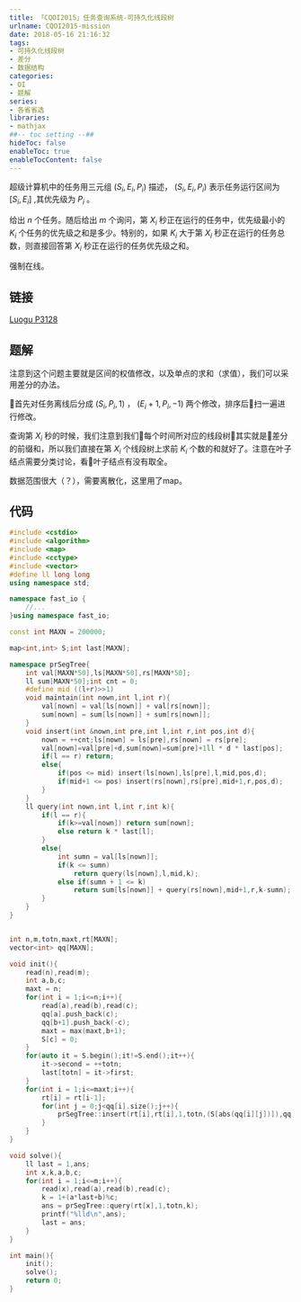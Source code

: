 ```yaml
---
title: 「CQOI2015」任务查询系统-可持久化线段树
urlname: CQOI2015-mission
date: 2018-05-16 21:16:32
tags:
- 可持久化线段树
- 差分
- 数据结构
categories: 
- OI
- 题解
series:
- 各省省选
libraries:
- mathjax 
##-- toc setting --##
hideToc: false
enableToc: true
enableTocContent: false
---
```


超级计算机中的任务用三元组 $(S_i,E_i,P_i)$ 描述， $(S_i,E_i,P_i)$ 表示任务运行区间为 $[S_i,E_i]$ ,其优先级为 $P_i$ 。

给出 $n$ 个任务。随后给出 $m$ 个询问，第 $X_i$ 秒正在运行的任务中，优先级最小的 $K_i$ 个任务的优先级之和是多少。特别的，如果 $K_i$ 大于第 $X_i$ 秒正在运行的任务总数，则直接回答第 $X_i$ 秒正在运行的任务优先级之和。

强制在线。

<!--more-->

## 链接

[Luogu P3128](https://www.luogu.org/problemnew/show/P3168)

## 题解

注意到这个问题主要就是区间的权值修改，以及单点的求和（求值），我们可以采用差分的办法。

首先对任务离线后分成 $(S_i,P_i,1)$ ， $(E_i+1,P_i,-1)$ 两个修改，排序后扫一遍进行修改。

查询第 $X_i$ 秒的时候，我们注意到我们每个时间所对应的线段树其实就是差分的前缀和，所以我们直接在第 $X_i$ 个线段树上求前 $K_i$ 个数的和就好了。注意在叶子结点需要分类讨论，看叶子结点有没有取全。

数据范围很大（？），需要离散化，这里用了map。

## 代码


```cpp
#include <cstdio>
#include <algorithm>
#include <map>
#include <cctype>
#include <vector>
#define ll long long
using namespace std;

namespace fast_io {
    //...
}using namespace fast_io;

const int MAXN = 200000;

map<int,int> S;int last[MAXN];

namespace prSegTree{
    int val[MAXN*50],ls[MAXN*50],rs[MAXN*50];
    ll sum[MAXN*50];int cnt = 0;
    #define mid ((l+r)>>1)
    void maintain(int nown,int l,int r){
        val[nown] = val[ls[nown]] + val[rs[nown]];
        sum[nown] = sum[ls[nown]] + sum[rs[nown]];
    }
    void insert(int &nown,int pre,int l,int r,int pos,int d){
        nown = ++cnt;ls[nown] = ls[pre],rs[nown] = rs[pre];
        val[nown]=val[pre]+d,sum[nown]=sum[pre]+1ll * d * last[pos];
        if(l == r) return;
        else{
            if(pos <= mid) insert(ls[nown],ls[pre],l,mid,pos,d);
            if(mid+1 <= pos) insert(rs[nown],rs[pre],mid+1,r,pos,d);
        }
    }
    ll query(int nown,int l,int r,int k){
        if(l == r){
            if(k>=val[nown]) return sum[nown];
            else return k * last[l];
        }
        else{
            int sumn = val[ls[nown]];
            if(k <= sumn)
                return query(ls[nown],l,mid,k);   
            else if(sumn + 1 <= k)
                return sum[ls[nown]] + query(rs[nown],mid+1,r,k-sumn);
        }
    }
}


int n,m,totn,maxt,rt[MAXN];
vector<int> qq[MAXN];

void init(){
    read(n),read(m);
    int a,b,c;
    maxt = n;
    for(int i = 1;i<=n;i++){
        read(a),read(b),read(c);
        qq[a].push_back(c);
        qq[b+1].push_back(-c);
        maxt = max(maxt,b+1);
        S[c] = 0;
    }
    for(auto it = S.begin();it!=S.end();it++){
        it->second = ++totn;
        last[totn] = it->first;
    }
    for(int i = 1;i<=maxt;i++){
        rt[i] = rt[i-1];
        for(int j = 0;j<qq[i].size();j++){
            prSegTree::insert(rt[i],rt[i],1,totn,(S[abs(qq[i][j])]),qq[i][j] > 0? 1 : -1);
        }
    }
}

void solve(){
    ll last = 1,ans;
    int x,k,a,b,c;
    for(int i = 1;i<=m;i++){
        read(x),read(a),read(b),read(c);
        k = 1+(a*last+b)%c;
        ans = prSegTree::query(rt[x],1,totn,k);
        printf("%lld\n",ans);
        last = ans;
    }
}

int main(){
    init();
    solve();
    return 0;
}
```

